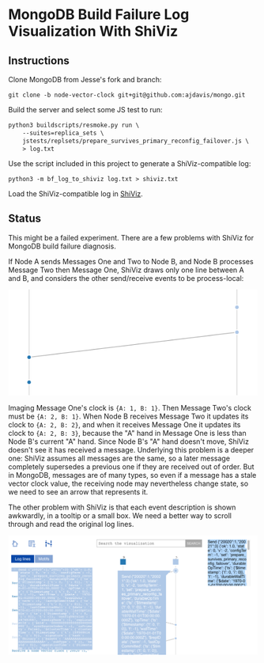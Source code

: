 MongoDB Build Failure Log Visualization With ShiViz
===================================================

Instructions
------------

Clone MongoDB from Jesse's fork and branch:
```
git clone -b node-vector-clock git+git@github.com:ajdavis/mongo.git
```

Build the server and select some JS test to run:

```
python3 buildscripts/resmoke.py run \
    --suites=replica_sets \
    jstests/replsets/prepare_survives_primary_reconfig_failover.js \
    > log.txt
```

Use the script included in this project to generate a ShiViz-compatible log:

```
python3 -m bf_log_to_shiviz log.txt > shiviz.txt
```

Load the ShiViz-compatible log in [ShiViz](https://bestchai.bitbucket.io/shiviz/).

Status
------

This might be a failed experiment. There are a few problems with ShiViz for
MongoDB build failure diagnosis.

If Node A sends Messages One and Two to Node B, and Node B processes Message
Two then Message One, ShiViz draws only one line between A and B, and considers
the other send/receive events to be process-local:

![](imgs/overlapping-sends.png)

Imaging Message One's clock is `{A: 1, B: 1}`. Then Message Two's clock must be
`{A: 2, B: 1}`. When Node B receives Message Two it updates its clock to `{A:
2, B: 2}`, and when it receives Message One it updates its clock to `{A: 2, B:
3}`, because the "A" hand in Message One is less than Node B's current "A"
hand. Since Node B's "A" hand doesn't move, ShiViz doesn't see it has received
a message. Underlying this problem is a deeper one: ShiViz assumes all messages
are the same, so a later message completely supersedes a previous one if they
are received out of order. But in MongoDB, messages are of many types, so even
if a message has a stale vector clock value, the receiving node may
nevertheless change state, so we need to see an arrow that represents it.

The other problem with ShiViz is that each event description is shown
awkwardly, in a tooltip or a small box. We need a better way to scroll through
and read the original log lines.

![](imgs/log-line-display.png)
